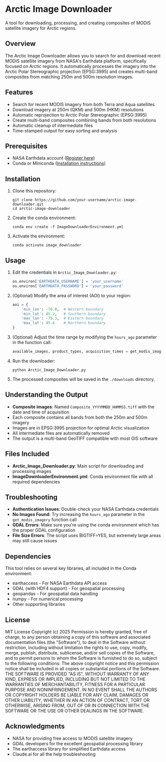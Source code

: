 # Arctic Image Downloader

A tool for downloading, processing, and creating composites of MODIS satellite imagery for Arctic regions.

## Overview

The Arctic Image Downloader allows you to search for and download recent MODIS satellite imagery from NASA's Earthdata platform, specifically focused on Arctic regions. It automatically processes the imagery into the Arctic Polar Stereographic projection (EPSG:3995) and creates multi-band composites from matching 250m and 500m resolution images.

## Features

- Search for recent MODIS imagery from both Terra and Aqua satellites
- Download imagery at 250m (QKM) and 500m (HKM) resolutions
- Automatic reprojection to Arctic Polar Stereographic (EPSG:3995)
- Create multi-band composites combining bands from both resolutions
- Automatic cleanup of intermediate files
- Time-stamped output for easy sorting and analysis

## Prerequisites

- NASA Earthdata account ([Register here](https://urs.earthdata.nasa.gov/users/new))
- Conda or Miniconda ([Installation instructions](https://docs.conda.io/en/latest/miniconda.html))

## Installation

1. Clone this repository:
   ```
   git clone https://github.com/your-username/arctic-image-downloader.git
   cd arctic-image-downloader
   ```

2. Create the conda environment:
   ```
   conda env create -f ImageDownloaderEnvironment.yml
   ```

3. Activate the environment:
   ```
   conda activate image_downloader
   ```

## Usage

1. Edit the credentials in `Arctic_Image_Downloader.py`:
   ```python
   os.environ['EARTHDATA_USERNAME'] = 'your_username'
   os.environ['EARTHDATA_PASSWORD'] = 'your_password'
   ```

2. (Optional) Modify the area of interest (AOI) to your region:
   ```python
   aoi = {
       'min_lon': -76.0,  # Western boundary
       'min_lat': 45.2,   # Southern boundary
       'max_lon': -75.3,  # Eastern boundary
       'max_lat': 45.6    # Northern boundary
   }
   ```

3. (Optional) Adjust the time range by modifying the `hours_ago` parameter in the function call:
   ```python
   available_images, product_types, acquisition_times = get_modis_imagery(**aoi, hours_ago=5.4, resolution="both")
   ```

4. Run the downloader:
   ```
   python Arctic_Image_Downloader.py
   ```

5. The processed composites will be saved in the `./downloads` directory.

## Understanding the Output

- **Composite images**: Named `Composite_YYYYMMDD_HHMMSS.tiff` with the date and time of acquisition
- Each composite contains all bands from both the 250m and 500m imagery
- Images are in EPSG:3995 projection for optimal Arctic visualization
- All intermediate files are automatically removed
- The output is a multi-band GeoTIFF compatible with most GIS software

## Files Included

- **Arctic_Image_Downloader.py**: Main script for downloading and processing images
- **ImageDownloaderEnvironment.yml**: Conda environment file with all required dependencies

## Troubleshooting

- **Authentication Issues**: Double-check your NASA Earthdata credentials
- **No Images Found**: Try increasing the `hours_ago` parameter in the `get_modis_imagery` function call
- **GDAL Errors**: Make sure you're using the conda environment which has the proper GDAL configuration
- **File Size Errors**: The script uses BIGTIFF=YES, but extremely large areas may still cause issues

## Dependencies

This tool relies on several key libraries, all included in the Conda environment:
- earthaccess - For NASA Earthdata API access
- GDAL (with HDF4 support) - For geospatial processing
- geopandas - For geospatial data handling
- numpy - For numerical processing
- Other supporting libraries

## License

MIT License
Copyright (c) 2025
Permission is hereby granted, free of charge, to any person obtaining a copy
of this software and associated documentation files (the "Software"), to deal
in the Software without restriction, including without limitation the rights
to use, copy, modify, merge, publish, distribute, sublicense, and/or sell
copies of the Software, and to permit persons to whom the Software is
furnished to do so, subject to the following conditions:
The above copyright notice and this permission notice shall be included in all
copies or substantial portions of the Software.
THE SOFTWARE IS PROVIDED "AS IS", WITHOUT WARRANTY OF ANY KIND, EXPRESS OR
IMPLIED, INCLUDING BUT NOT LIMITED TO THE WARRANTIES OF MERCHANTABILITY,
FITNESS FOR A PARTICULAR PURPOSE AND NONINFRINGEMENT. IN NO EVENT SHALL THE
AUTHORS OR COPYRIGHT HOLDERS BE LIABLE FOR ANY CLAIM, DAMAGES OR OTHER
LIABILITY, WHETHER IN AN ACTION OF CONTRACT, TORT OR OTHERWISE, ARISING FROM,
OUT OF OR IN CONNECTION WITH THE SOFTWARE OR THE USE OR OTHER DEALINGS IN THE
SOFTWARE.

## Acknowledgments

- NASA for providing free access to MODIS satellite imagery
- GDAL developers for the excellent geospatial processing library
- The earthaccess library for simplified Earthdata access
- Claude.ai for all the help troubleshooting
